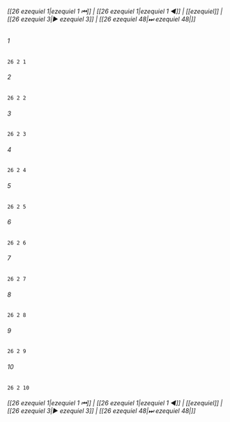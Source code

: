 
###### [[26 ezequiel 1|ezequiel 1 ⏮]] | [[26 ezequiel 1|ezequiel 1 ◀]] | [[ezequiel]] | [[26 ezequiel 3|▶ ezequiel 3]] | [[26 ezequiel 48|⏭ ezequiel 48|]]

###### 1
``` verse
26 2 1 
```
###### 2
``` verse
26 2 2 
```
###### 3
``` verse
26 2 3 
```
###### 4
``` verse
26 2 4 
```
###### 5
``` verse
26 2 5 
```
###### 6
``` verse
26 2 6 
```
###### 7
``` verse
26 2 7 
```
###### 8
``` verse
26 2 8 
```
###### 9
``` verse
26 2 9 
```
###### 10
``` verse
26 2 10 
```

###### [[26 ezequiel 1|ezequiel 1 ⏮]] | [[26 ezequiel 1|ezequiel 1 ◀]] | [[ezequiel]] | [[26 ezequiel 3|▶ ezequiel 3]] | [[26 ezequiel 48|⏭ ezequiel 48|]]

